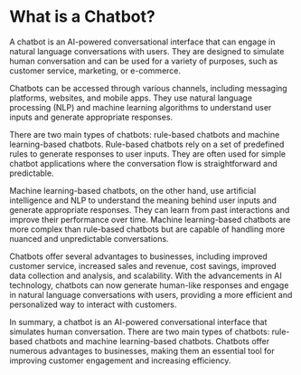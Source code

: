 What is a Chatbot?
============================================================================

A chatbot is an AI-powered conversational interface that can engage in natural language conversations with users. They are designed to simulate human conversation and can be used for a variety of purposes, such as customer service, marketing, or e-commerce.

Chatbots can be accessed through various channels, including messaging platforms, websites, and mobile apps. They use natural language processing (NLP) and machine learning algorithms to understand user inputs and generate appropriate responses.

There are two main types of chatbots: rule-based chatbots and machine learning-based chatbots. Rule-based chatbots rely on a set of predefined rules to generate responses to user inputs. They are often used for simple chatbot applications where the conversation flow is straightforward and predictable.

Machine learning-based chatbots, on the other hand, use artificial intelligence and NLP to understand the meaning behind user inputs and generate appropriate responses. They can learn from past interactions and improve their performance over time. Machine learning-based chatbots are more complex than rule-based chatbots but are capable of handling more nuanced and unpredictable conversations.

Chatbots offer several advantages to businesses, including improved customer service, increased sales and revenue, cost savings, improved data collection and analysis, and scalability. With the advancements in AI technology, chatbots can now generate human-like responses and engage in natural language conversations with users, providing a more efficient and personalized way to interact with customers.

In summary, a chatbot is an AI-powered conversational interface that simulates human conversation. There are two main types of chatbots: rule-based chatbots and machine learning-based chatbots. Chatbots offer numerous advantages to businesses, making them an essential tool for improving customer engagement and increasing efficiency.
